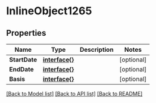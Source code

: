 # InlineObject1265

## Properties

Name | Type | Description | Notes
------------ | ------------- | ------------- | -------------
**StartDate** | [**interface{}**](.md) |  | [optional] 
**EndDate** | [**interface{}**](.md) |  | [optional] 
**Basis** | [**interface{}**](.md) |  | [optional] 

[[Back to Model list]](../README.md#documentation-for-models) [[Back to API list]](../README.md#documentation-for-api-endpoints) [[Back to README]](../README.md)


